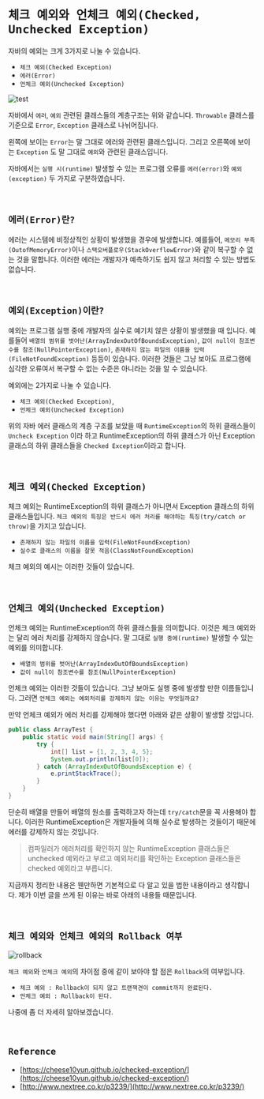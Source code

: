 # `체크 예외와 언체크 예외(Checked, Unchecked Exception)`

자바의 예외는 크게 3가지로 나눌 수 있습니다. 

- `체크 예외(Checked Exception)`
- `에러(Error)`
- `언체크 예외(Unchecked Exception)`

![test](http://www.nextree.co.kr/content/images/2016/09/Exception-Class.png)

자바에서 `에러`, `예외` 관련된 클래스들의 계층구조는 위와 같습니다. `Throwable` 클래스를 기준으로 `Error`, `Exception` 클래스로 나뉘어집니다. 

왼쪽에 보이는 `Error`는 말 그대로 에러와 관련된 클래스입니다. 그리고 오른쪽에 보이는 `Exception` 도 말 그대로 `예외`와 관련된 클래스입니다.

자바에서는 `실행 시(runtime)` 발생할 수 있는 프로그램 오류를 `에러(error)`와 `예외(exception)` 두 가지로 구분하였습니다. 

<br>

## `에러(Error)란?`

에러는 시스템에 비정상적인 상황이 발생했을 경우에 발생합니다. 예를들어, `메모리 부족(OutofMemoryError)`이나 `스택오버플로우(StackOverflowError)`와 같이 복구할 수 없는 것을 말합니다. 
이러한 에러는 개발자가 예측하기도 쉽지 않고 처리할 수 있는 방법도 없습니다. 

<br>

## `예외(Exception)이란?`

예외는 프로그램 실행 중에 개발자의 실수로 예기치 않은 상황이 발생했을 때 입니다. 예를들어 `배열의 범위를 벗어난(ArrayIndexOutOfBoundsException)`, `값이 null이 참조변수를 참조(NullPointerException)`,
`존재하지 않는 파일의 이름을 입력(FileNotFoundException)` 등등이 있습니다. 이러한 것들은 그냥 보아도 프로그램에 심각한 오류여서 복구할 수 없는 수준은 아니라는 것을 알 수 있습니다. 

예외에는 2가지로 나눌 수 있습니다.

- `체크 예외(Checked Exception)`, 
- `언체크 예외(Unchecked Exception)`
   
위의 자바 에러 클래스의 계층 구조를 보았을 때 `RuntimeException`의 하위 클래스들이 `Uncheck Exception` 이라 하고 RuntimeException의 하위 클래스가 아닌 Exception 클래스의 하위 클래스들을 `Checked Exception`이라고 합니다. 

<br>

## `체크 예외(Checked Exception)`

체크 예외는 RuntimeException의 하위 클래스가 아니면서 Exception 클래스의 하위 클래스들입니다. `체크 예외의 특징은 반드시 에러 처리를 해야하는 특징(try/catch or throw)`을 가지고 있습니다. 

- `존재하지 않는 파일의 이름을 입력(FileNotFoundException)`
- `실수로 클래스의 이름을 잘못 적음(ClassNotFoundException)`

체크 예외의 예시는 이러한 것들이 있습니다. 

<br>

## `언체크 예외(Unchecked Exception)`

언체크 예외는 RuntimeException의 하위 클래스들을 의미합니다. 이것은 체크 예외와는 달리 에러 처리를 강제하지 않습니다. 
말 그대로 `실행 중에(runtime)` 발생할 수 있는 예외를 의미합니다. 

- `배열의 범위를 벗어난(ArrayIndexOutOfBoundsException)`
- `값이 null이 참조변수를 참조(NullPointerException)`

언체크 예외는 이러한 것들이 있습니다. 그냥 보아도 실행 중에 발생할 만한 이름들입니다. 그러면 `언체크 예외는 예외처리를 강제하지 않는 이유는 무엇일까요?`

만약 언체크 예외가 에러 처리를 강제해야 했다면 아래와 같은 상황이 발생할 것입니다.  

```java
public class ArrayTest {
    public static void main(String[] args) {
        try {
            int[] list = {1, 2, 3, 4, 5};
            System.out.println(list[0]);
        } catch (ArrayIndexOutOfBoundsException e) {
            e.printStackTrace();
        }
    }
}
```

단순히 배열을 만들어 배열의 원소를 출력하고자 하는데 `try/catch`문을 꼭 사용해야 합니다. 이러한 RuntimeException은 개발자들에 의해 실수로 발생하는 것들이기 때문에
에러를 강제하지 않는 것입니다. 

> 컴파일러가 에러처리를 확인하지 않는 RuntimeException 클래스들은 unchecked 예외라고 부르고 
> 예외처리를 확인하는 Exception 클래스들은 checked 예외라고 부릅니다. 

지금까지 정리한 내용은 웬만하면 기본적으로 다 알고 있을 법한 내용이라고 생각합니다. 제가 이번 글을 쓰게 된 이유는 바로 아래의 내용들 때문입니다. 

<br>

## `체크 예외와 언체크 예외의 Rollback 여부`

![rollback](http://www.nextree.co.kr/content/images/2016/09/exception-table.png)

`체크 예외`와 `언체크 예외`의 차이점 중에 같이 보아야 할 점은 `Rollback`의 여부입니다. 

- `체크 예외 : Rollback이 되지 않고 트랜잭견이 commit까지 완료된다.`
- `언체크 예외 : Rollback이 된다.`

나중에 좀 더 자세히 알아보겠습니다. 

<br>

## `Reference`

- [https://cheese10yun.github.io/checked-exception/](https://cheese10yun.github.io/checked-exception/)
- [http://www.nextree.co.kr/p3239/](http://www.nextree.co.kr/p3239/)

